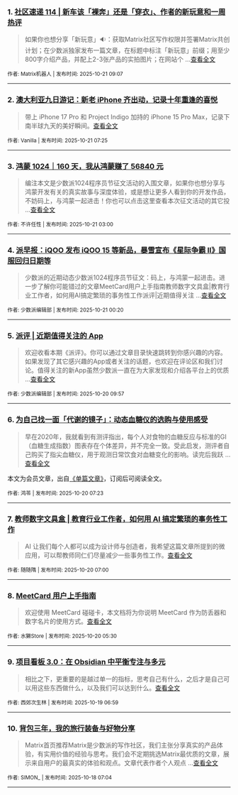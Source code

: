 ### 1. [社区速递 114 | 新车该「裸奔」还是「穿衣」、作者的新玩意和一周热评](https://sspai.com/post/103240)

> 如果你也想分享「新玩意」🔉：获取Matrix社区写作权限并签署Matrix共创计划；在少数派独家发布一篇文章，在标题中标注「新玩意」前缀；用至少800字介绍产品，并配上2-3张产品的实拍图片；在网站个 ...[查看全文](https://sspai.com/post/103240) 

<sub>作者: Matrix机器人 | 发布时间: 2025-10-21 09:07</sub>

---


### 2. [澳大利亚九日游记：新老 iPhone 齐出动，记录十年重逢的喜悦](https://sspai.com/post/103037)

> 带上 iPhone 17 Pro 和 Project Indigo 加持的 iPhone 15 Pro Max，记录下南半球九天的美好瞬间。[查看全文](https://sspai.com/post/103037) 

<sub>作者: Vanilla | 发布时间: 2025-10-21 07:25</sub>

---


### 3. [鸿蒙 1024｜160 天，我从鸿蒙赚了 56840 元](https://sspai.com/post/103213)

> 编注本文是少数派1024程序员节征文活动的入围文章，如果你也想分享与鸿蒙开发有关的真实故事与深度体验，或是想让更多人看到你的开发作品，不妨码上，与鸿蒙一起进击！你也可以点击这里查看本次征文活动的其它投 ...[查看全文](https://sspai.com/post/103213) 

<sub>作者: 不许任性 | 发布时间: 2025-10-21 03:00</sub>

---


### 4. [派早报：iQOO 发布 iQOO 15 等新品，暴雪宣布《星际争霸 Ⅱ》国服回归日期等](https://sspai.com/post/103232)

> 少数派的近期动态少数派1024程序员节征文：码上，与鸿蒙一起进击。进一步了解你可能错过的文章MeetCard用户上手指南教师数字文具盒|教育行业工作者，如何用AI搞定繁琐的事务性工作派评|近期值得关注 ...[查看全文](https://sspai.com/post/103232) 

<sub>作者: 少数派编辑部 | 发布时间: 2025-10-21 00:20</sub>

---


### 5. [派评 | 近期值得关注的 App](https://sspai.com/post/103223)

> 欢迎收看本期《派评》。你可以通过文章目录快速跳转到你感兴趣的内容。如果发现了其它感兴趣的App或者关注的话题，也欢迎在评论区和我们讨论。值得关注的新App虽然少数派一直在为大家发现和介绍各平台上的优质 ...[查看全文](https://sspai.com/post/103223) 

<sub>作者: 少数派编辑部 | 发布时间: 2025-10-20 09:57</sub>

---


### 6. [为自己找一面「代谢的镜子」：动态血糖仪的选购与使用感受](https://sspai.com/prime/story/glucose-monitors-guide)

> 早在2020年，我就看到有测评指出，每个人对食物的血糖反应与标准的GI（血糖生成指数）图表存在个体差异，并不完全一致。受此启发，测评者自己购买了指尖血糖仪，用于观测日常饮食对血糖变化的影响。读完后我跃 ...[查看全文](https://sspai.com/prime/story/glucose-monitors-guide)

本文为会员文章，出自[《单篇文章》](https://sspai.com/prime/precog/single)，订阅后可阅读全文。 

<sub>作者: 鸿苓 | 发布时间: 2025-10-20 07:23</sub>

---


### 7. [教师数字文具盒 | 教育行业工作者，如何用 AI 搞定繁琐的事务性工作](https://sspai.com/post/102931)

> AI 让我们每个人都可以成为设计师与创造者，我希望这篇文章所提到的微应用，可以帮教师同仁们尽量减少一些事务性工作。[查看全文](https://sspai.com/post/102931) 

<sub>作者: 随随隋 | 发布时间: 2025-10-20 07:00</sub>

---


### 8. [MeetCard 用户上手指南](https://sspai.com/post/103159)

> 欢迎使用 MeetCard 碰碰卡，本文档将为你说明 MeetCard 作为防丢器和数字名片的使用方式。[查看全文](https://sspai.com/post/103159) 

<sub>作者: 水獭Store | 发布时间: 2025-10-20 05:30</sub>

---


### 9. [项目看板 3.0：在 Obsidian 中平衡专注与多元](https://sspai.com/post/102887)

> 相比之下，更重要的是越过单一的指标，思考自己有什么，之后才是自己可以用这些东西做什么，以及我们可以达到什么。[查看全文](https://sspai.com/post/102887) 

<sub>作者: 西郊次生林 | 发布时间: 2025-10-19 06:59</sub>

---


### 10. [背包三年，我的旅行装备与好物分享](https://sspai.com/post/103093)

> Matrix首页推荐Matrix是少数派的写作社区，我们主张分享真实的产品体验，有实用价值的经验与思考。我们会不定期挑选Matrix最优质的文章，展示来自用户的最真实的体验和观点。文章代表作者个人观点 ...[查看全文](https://sspai.com/post/103093) 

<sub>作者: SIMON_ | 发布时间: 2025-10-18 07:04</sub>

---


